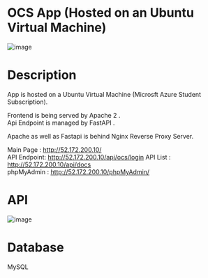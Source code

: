 # OCS App (Hosted on an Ubuntu Virtual Machine)
![image](https://github.com/user-attachments/assets/95e385ed-0ea2-48bd-9b02-4ff994bc245b)
# Description  
App is hosted on a Ubuntu Virtual Machine (Microsft Azure Student Subscription).  

Frontend is being served by Apache 2 .   
Api Endpoint is  managed by FastAPI .  

Apache as well as Fastapi is behind Nginx Reverse Proxy Server.  


Main Page  : http://52.172.200.10/  
API Endpoint:  http://52.172.200.10/api/ocs/login
API List : http://52.172.200.10/api/docs  
phpMyAdmin : http://52.172.200.10/phpMyAdmin/  


# API
![image](https://github.com/user-attachments/assets/2b39068b-ec01-42d3-9791-27a157ba3311)

# Database 
MySQL


